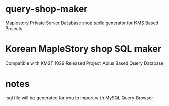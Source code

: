 # query-shop-maker
Maplestory Private Server Database shop table generator for KMS Based Projects

# Korean MapleStory shop SQL maker
Compatible with KMST 1029 Released Project Aplus Based Query Database

# notes
.sql file will be generated for you to import with MySQL Query Browser
